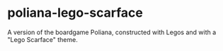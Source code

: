 # poliana-lego-scarface
A version of the boardgame Poliana, constructed with Legos and with a "Lego Scarface" theme.
